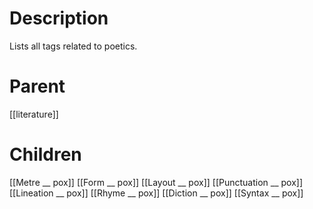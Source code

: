 # Description
Lists all tags related to poetics.

# Parent
[[literature]]

# Children
[[Metre __ pox]]
[[Form __ pox]]
[[Layout __ pox]]
[[Punctuation __ pox]]
[[Lineation __ pox]]
[[Rhyme __ pox]]
[[Diction __ pox]]
[[Syntax __ pox]]
